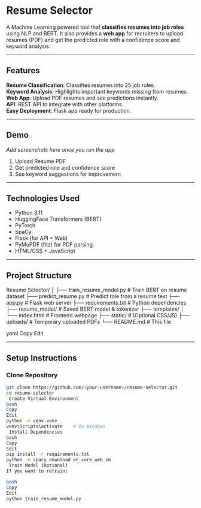 #  Resume Selector

A Machine Learning powered tool that **classifies resumes into job roles** using NLP and BERT. It also provides a **web app** for recruiters to upload resumes (PDF) and get the predicted role with a confidence score and keyword analysis.

---

##  Features

 **Resume Classification**: Classifies resumes into 25 job roles.  
 **Keyword Analysis**: Highlights important keywords missing from resumes.  
 **Web App**: Upload PDF resumes and see predictions instantly.  
 **API**: REST API to integrate with other platforms.  
 **Easy Deployment**: Flask app ready for production.  

---

##  Demo

 _Add screenshots here once you run the app_  

1. Upload Resume PDF  
2. Get predicted role and confidence score  
3. See keyword suggestions for improvement  

---

##  Technologies Used

-  Python 3.11
-  HuggingFace Transformers (BERT)
-  PyTorch
-  SpaCy
-  Flask (for API + Web)
-  PyMuPDF (fitz) for PDF parsing
-  HTML/CSS + JavaScript

---

##  Project Structure

Resume Selector/
│
├── train_resume_model.py # Train BERT on resume dataset
├── predict_resume.py # Predict role from a resume text
├── app.py # Flask web server
├── requirements.txt # Python dependencies
├── resume_model/ # Saved BERT model & tokenizer
├── templates/
│ └── index.html # Frontend webpage
├── static/ # (Optional CSS/JS)
├── uploads/ # Temporary uploaded PDFs
└── README.md # This file

yaml
Copy
Edit

---

##  Setup Instructions

###  Clone Repository
```bash
git clone https://github.com/<your-username>/resume-selector.git
cd resume-selector
 Create Virtual Environment
bash
Copy
Edit
python -m venv venv
venv\Scripts\activate    # On Windows
 Install Dependencies
bash
Copy
Edit
pip install -r requirements.txt
python -m spacy download en_core_web_sm
 Train Model (Optional)
If you want to retrain:

bash
Copy
Edit
python train_resume_model.py
